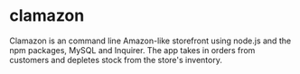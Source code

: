 # clamazon
Clamazon is an command line Amazon-like storefront using node.js and the npm packages, MySQL and Inquirer.  The app takes in orders from customers and depletes stock from the store's inventory.
